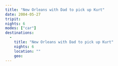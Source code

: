 ```yaml
---
title: "New Orleans with Dad to pick up Kurt"
date: 2004-05-27
tripit:
nights: 6
modes: ["car"]
destinations:
  -
    title: "New Orleans with Dad to pick up Kurt"
    nights: 6
    location: ""
    geo:
---
```



